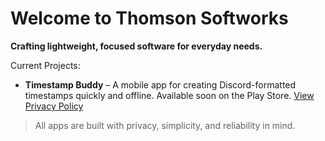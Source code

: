 # Welcome to Thomson Softworks

**Crafting lightweight, focused software for everyday needs.**

Current Projects:
- **Timestamp Buddy** – A mobile app for creating Discord-formatted timestamps quickly and offline. Available soon on the Play Store. [View Privacy Policy](./timestamp-buddy-privacy-policy)

> All apps are built with privacy, simplicity, and reliability in mind.
